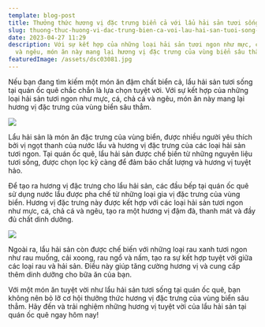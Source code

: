 ```yaml
---
template: blog-post
title: Thưởng thức hương vị đặc trưng biển cả với lẩu hải sản tươi sống tại ốc quê
slug: thuong-thuc-huong-vi-dac-trung-bien-ca-voi-lau-hai-san-tuoi-song-tai-oc-que
date: 2023-04-27 11:29
description: Với sự kết hợp của những loại hải sản tươi ngon như mực, cá, chả cá
  và ngêu, món ăn này mang lại hương vị đặc trưng của vùng biển sâu thẳm.
featuredImage: /assets/dsc03081.jpg
---
```

Nếu bạn đang tìm kiếm một món ăn đậm chất biển cả, lẩu hải sản tươi sống tại quán ốc quê chắc chắn là lựa chọn tuyệt vời. Với sự kết hợp của những loại hải sản tươi ngon như mực, cá, chả cá và ngêu, món ăn này mang lại hương vị đặc trưng của vùng biển sâu thẳm.

![](/assets/dsc03094.jpg)

Lẩu hải sản là món ăn đặc trưng của vùng biển, được nhiều người yêu thích bởi vị ngọt thanh của nước lẩu và hương vị đặc trưng của các loại hải sản tươi ngon. Tại quán ốc quê, lẩu hải sản được chế biến từ những nguyên liệu tươi sống, được chọn lọc kỹ càng để đảm bảo chất lượng và hương vị tuyệt hảo.

Để tạo ra hương vị đặc trưng cho lẩu hải sản, các đầu bếp tại quán ốc quê sử dụng nước lẩu được pha chế từ những loại gia vị đặc trưng của vùng biển. Hương vị đặc trưng này được kết hợp với các loại hải sản tươi ngon như mực, cá, chả cá và ngêu, tạo ra một hương vị đậm đà, thanh mát và đầy đủ chất dinh dưỡng.

![](/assets/dsc03093.jpg)

Ngoài ra, lẩu hải sản còn được chế biến với những loại rau xanh tươi ngon như rau muống, cải xoong, rau ngổ và nấm, tạo ra sự kết hợp tuyệt vời giữa các loại rau và hải sản. Điều này giúp tăng cường hương vị và cung cấp thêm dinh dưỡng cho bữa ăn của bạn.

Với một món ăn tuyệt vời như lẩu hải sản tươi sống tại quán ốc quê, bạn không nên bỏ lỡ cơ hội thưởng thức hương vị đặc trưng của vùng biển sâu thẳm. Hãy đến và trải nghiệm những hương vị tuyệt vời của lẩu hải sản tại quán ốc quê ngay hôm nay!